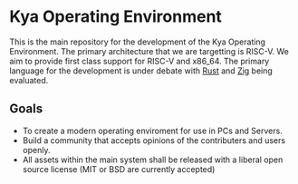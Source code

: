 # Kya Operating Environment
This is the main repository for the development of the Kya Operating Environment.  The primary architecture that we are targetting is RISC-V.  We aim to provide first class support for RISC-V and x86_64.  The primary language for the development is under debate with [Rust](https://github.com/purging-light-tech/kya-oe-rs) and [Zig](https://github.com/purging-light-tech/kya-oe-zig) being evaluated.

## Goals
- To create a modern operating enviroment for use in PCs and Servers.
- Build a community that accepts opinions of the contributers and users openly.
- All assets within the main system shall be released with a liberal open source license (MIT or BSD are currently accepted)
